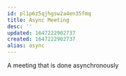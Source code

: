 ```yaml
---
id: pl1p6z5qjhgsw2a4en35fmq
title: Async Meeting
desc: ''
updated: 1647222902737
created: 1647222902737
alias: async
---
```


A meeting that is done asynchronously

